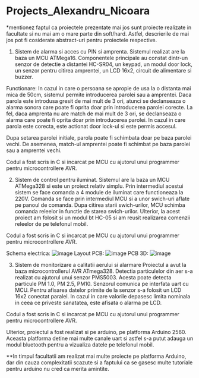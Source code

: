 # Projects_Alexandru_Nicoara

*mentionez faptul ca proiectele prezentate mai jos sunt proiecte realizate in facultate si nu mai am o mare parte din soft/hard. Astfel, descrierile de mai jos pot fi cosiderate abstract-uri pentru proiectele respective.

1. Sistem de alarma si acces cu PIN si amprenta.
Sistemul realizat are la baza un MCU ATMega16. Componentele principale au constat dintr-un senzor de detectie a distantei HC-SR04, un keypad, un modul door lock, un senzor pentru citirea amprentei, un LCD 16x2, circuit de alimentare si buzzer.

Functionare: 
In cazul in care o persoana se apropie de usa la o distanta mai mica de 50cm, sistemul permite introducerea parolei sau a amprentei. Daca parola este introdusa gresit de mai mult de 3 ori, atunci se declanseaza o alarma sonora care poate fi oprita doar prin introducerea parolei corecte. La fel, daca amprenta nu are match de mai mult de 3 ori, se declanseaza o alarma care poate fi oprita doar prin introducerea parolei. In cazul in care parola este corecta, este actionat door lock-ul si este permis accesul.

Dupa setarea parolei initiale, parola poate fi schimbata doar pe baza parolei vechi. De asemenea, match-ul amprentei poate fi schimbat pe baza parolei sau a amprentei vechi.

Codul a fost scris in C si incarcat pe MCU cu ajutorul unui programmer pentru microcontrollere AVR.

2. Sistem de control pentru iluminat.
Sistemul are la baza un MCU ATMega328 si este un proiect relativ simplu. Prin intermediul acestui sistem se face comanda a 4 module de iluminat care functioneaza la 220V. Comanda se face prin intermediul MCU si a unor swich-uri aflate pe panoul de comanda. Dupa citirea starii swich-urilor, MCU schimba comanda releelor in functie de starea swich-urilor. 
Ulterior, la acest proiect am folosit si un modul bt HC-05 si am reusit realizarea comenzii releelor de pe telefonul mobil.

Codul a fost scris in C si incarcat pe MCU cu ajutorul unui programmer pentru microcontrollere AVR.

Schema electrica:
![image](https://user-images.githubusercontent.com/57752680/211856012-2280c122-7291-4f60-8239-351cc52955fe.png)
Layout PCB: ![image](https://user-images.githubusercontent.com/57752680/211856112-57cb30be-e356-4150-ad0b-fc2255343524.png)
PCB 3D: ![image](https://user-images.githubusercontent.com/57752680/211856169-c644ad05-a09e-4bfb-b852-d1c36878a2fe.png)

3. Sistem de monitorizare a calitatii aerului si alarmare
Proiectul a avut la baza microcontrollerul AVR ATmega328. Detectia particulelor din aer s-a realizat cu ajutorul unui senzor PMS5003. Acesta poate detecta particule PM 1.0, PM 2.5, PM10. Senzorul comunica pe interfata uart cu MCU. Pentru afisarea datelor primite de la senzor s-a folosit un LCD 16x2 conectat paralel. In cazul in care valorile depasesc limita nominala in ceea ce priveste sanatatea, este afisata o alarma pe LCD. 

Codul a fost scris in C si incarcat pe MCU cu ajutorul unui programmer pentru microcontrollere AVR.

Ulterior, proiectul a fost realizat si pe arduino, pe platforma Arduino 2560. Aceasta platforma detine mai multe canale uart si astfel s-a putut adauga un modul bluetooth pentru a vizualiza datele pe telefonul mobil.


**In timpul facultatii am realizat mai multe proiecte pe platforma Arduino, dar din cauza complexitatii scazute si a faptului ca se gasesc multe tutoriale pentru arduino nu cred ca merita amintite.
